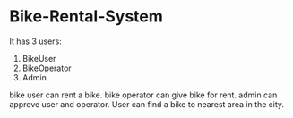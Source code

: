 # Bike-Rental-System

It has 3 users:
1. BikeUser
2. BikeOperator
3. Admin

bike user can rent a bike.
bike operator can give bike for rent.
admin can approve user and operator.
User can find a bike to nearest area in the city.